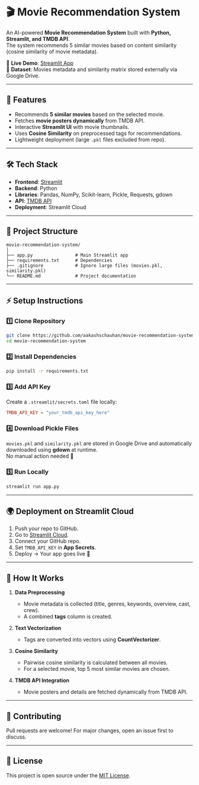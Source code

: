 # 🎬 Movie Recommendation System  

An AI-powered **Movie Recommendation System** built with **Python, Streamlit, and TMDB API**.  
The system recommends 5 similar movies based on content similarity (cosine similarity of movie metadata).  

🔗 **Live Demo**: [Streamlit App](https://movie-recommendation-system-aakash.streamlit.app/)  
📂 **Dataset**: Movies metadata and similarity matrix stored externally via Google Drive.  

---

## 🚀 Features  
- Recommends **5 similar movies** based on the selected movie.  
- Fetches **movie posters dynamically** from TMDB API.  
- Interactive **Streamlit UI** with movie thumbnails.  
- Uses **Cosine Similarity** on preprocessed tags for recommendations.  
- Lightweight deployment (large `.pkl` files excluded from repo).  

---

## 🛠️ Tech Stack  
- **Frontend**: [Streamlit](https://streamlit.io)  
- **Backend**: Python  
- **Libraries**: Pandas, NumPy, Scikit-learn, Pickle, Requests, gdown  
- **API**: [TMDB API](https://www.themoviedb.org/documentation/api)  
- **Deployment**: Streamlit Cloud  

---

## 📂 Project Structure  
```
movie-recommendation-system/
│
├── app.py                # Main Streamlit app
├── requirements.txt      # Dependencies
├── .gitignore            # Ignore large files (movies.pkl, similarity.pkl)
└── README.md             # Project documentation
```

---

## ⚡ Setup Instructions  

### 1️⃣ Clone Repository  
```bash
git clone https://github.com/aakashschauhan/movie-recommendation-system.git
cd movie-recommendation-system
```

### 2️⃣ Install Dependencies  
```bash
pip install -r requirements.txt
```

### 3️⃣ Add API Key  
Create a `.streamlit/secrets.toml` file locally:  
```toml
TMDB_API_KEY = "your_tmdb_api_key_here"
```

### 4️⃣ Download Pickle Files  
`movies.pkl` and `similarity.pkl` are stored in Google Drive and automatically downloaded using **gdown** at runtime.  
No manual action needed 🚀  

### 5️⃣ Run Locally  
```bash
streamlit run app.py
```

---

## 🌍 Deployment on Streamlit Cloud  
1. Push your repo to GitHub.  
2. Go to [Streamlit Cloud](https://share.streamlit.io).  
3. Connect your GitHub repo.  
4. Set `TMDB_API_KEY` in **App Secrets**.  
5. Deploy → Your app goes live 🎉  

---

## 🧠 How It Works  

1. **Data Preprocessing**  
   - Movie metadata is collected (title, genres, keywords, overview, cast, crew).  
   - A combined **tags** column is created.  

2. **Text Vectorization**  
   - Tags are converted into vectors using **CountVectorizer**.  

3. **Cosine Similarity**  
   - Pairwise cosine similarity is calculated between all movies.  
   - For a selected movie, top 5 most similar movies are chosen.  

4. **TMDB API Integration**  
   - Movie posters and details are fetched dynamically from TMDB API.  

---


## 🤝 Contributing  
Pull requests are welcome! For major changes, open an issue first to discuss.  

---

## 📜 License  
This project is open source under the [MIT License](LICENSE).  
